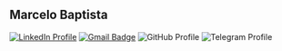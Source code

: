 ## Marcelo Baptista

[![LinkedIn Profile](https://img.shields.io/badge/LinkedIn-blue?style=flat-square&logo=linkedin&labelColor=blue&url=https://www.linkedin.com/in/marcelocbaptista/)](hhttps://www.linkedin.com/in/marcelocbaptista/)
[![Gmail Badge](https://img.shields.io/badge/-Gmail-c14438?style=flat-square&logo=Gmail&logoColor=white&url=mailto:marcelocbaptista@gmail.com)](mailto:marcelocbaptista@gmail.com)
![GitHub Profile](https://img.shields.io/badge/GitHub-lightgrey?style=flat-square&logo=github&url=https://github.com/marcelobaptista)
![Telegram Profile](https://img.shields.io/badge/Telegram-grey?style=flat-square&logo=telegram&url=https://t.me/marcelobaptista)
